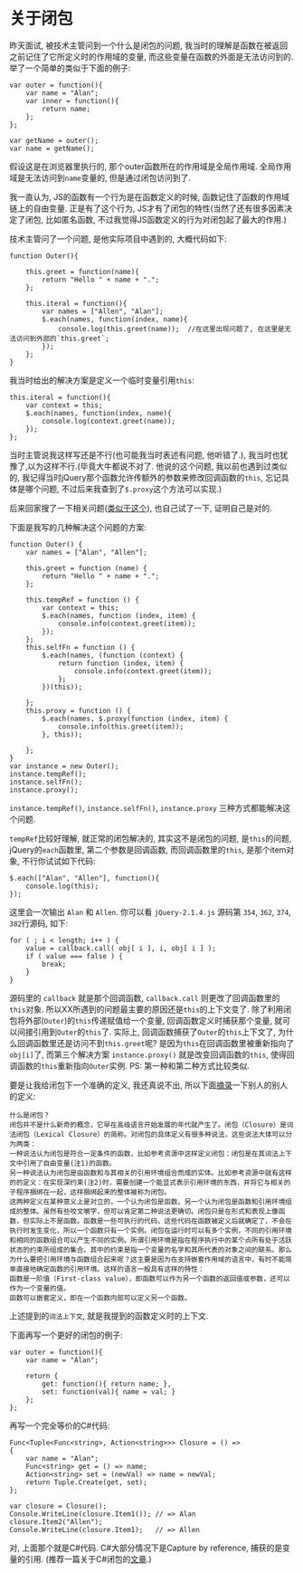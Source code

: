 ﻿# 关于闭包

昨天面试, 被技术主管问到一个什么是闭包的问题, 我当时的理解是函数在被返回之前记住了它所定义时的作用域的变量, 而这些变量在函数的外面是无法访问到的. 举了一个简单的类似于下面的例子:

	var outer = function(){
		var name = "Alan";
		var inner = function(){
			return name;
		};
	};

	var getName = outer();
	var name = getName();

假设这是在浏览器里执行的, 那个outer函数所在的作用域是全局作用域. 全局作用域是无法访问到`name`变量的, 但是通过闭包访问到了.

我一直认为, JS的函数有一个行为是在函数定义的时候, 函数记住了函数的作用域链上的自由变量. 正是有了这个行为, JS才有了闭包的特性(当然了还有很多因素决定了闭包, 比如匿名函数, 不过我觉得JS函数定义的行为对闭包起了最大的作用.)

技术主管问了一个问题, 是他实际项目中遇到的, 大概代码如下:

	function Outer(){
		
		this.greet = function(name){
			return "Hello " + name + ".";
		};

		this.iteral = function(){
			var names = ["Allen", "Alan"];
			$.each(names, function(index, name){
				console.log(this.greet(name));	//在这里出现问题了, 在这里是无法访问到外部的`this.greet`;
			});
		};
	}

我当时给出的解决方案是定义一个临时变量引用`this`:

	this.iteral = function(){
		var context = this;
		$.each(names, function(index, name){
			console.log(context.greet(name));
		});
	};

当时主管说我这样写还是不行(也可能我当时表述有问题, 他听错了.), 我当时也犹豫了,以为这样不行.(毕竟大牛都说不对了. 他说的这个问题, 我以前也遇到过类似的, 我记得当时jQuery那个函数允许传额外的参数来修改回调函数的`this`, 忘记具体是哪个问题, 不过后来我查到了`$.proxy`这个方法可以实现.)

后来回家搜了一下相关问题([类似于这个](http://stackoverflow.com/questions/14212414/jquery-change-callback-context)), 也自己试了一下, 证明自己是对的. 

下面是我写的几种解决这个问题的方案:

	function Outer() {
		var names = ["Alan", "Allen"];

		this.greet = function (name) {
			return "Hello " + name + ".";
		};

		this.tempRef = function () {
			var context = this;
			$.each(names, function (index, item) {
				console.info(context.greet(item));
			});
		};
		this.selfFn = function () {
			$.each(names, (function (context) {
				return function (index, item) {
					console.info(context.greet(item));
				};
			})(this));

		};
		this.proxy = function () {
			$.each(names, $.proxy(function (index, item) {
				console.info(this.greet(item));
			}, this));

		};
	}
	var instance = new Outer();
	instance.tempRef();
	instance.selfFn();
	instance.proxy();

`instance.tempRef()`, `instance.selfFn()`, `instance.proxy` 三种方式都能解决这个问题.

`tempRef`比较好理解, 就正常的闭包解决的, 其实这不是闭包的问题, 是`this`的问题, jQuery的`each`函数里, 第二个参数是回调函数, 而回调函数里的`this`, 是那个item对象, 不行你试试如下代码:
	
	$.each(["Alan", "Allen"], function(){
		console.log(this);
	});

这里会一次输出 `Alan` 和 `Allen`. 你可以看 `jQuery-2.1.4.js` 源码第 `354`, `362`, `374`, `382`行源码, 如下:
	
	for ( ; i < length; i++ ) {
		value = callback.call( obj[ i ], i, obj[ i ] );
		if ( value === false ) {
			break;
		}
	}

源码里的 `callback` 就是那个回调函数, `callback.call` 则更改了回调函数里的`this`对象. 所以XX所遇到的问题最主要的原因还是`this`的上下文变了. 除了利用闭包将外部(`Outer`)的`this`传递赋值给一个变量, 回调函数定义时捕获那个变量, 就可以间接引用到`Outer`的`this`了. 实际上, 回调函数捕获了`Outer`的`this`上下文了, 为什么回调函数里还是访问不到`this.greet`呢? 是因为`this`在回调函数里被重新指向了`obj[i]`了, 而第三个解决方案 `instance.proxy()` 就是改变回调函数的`this`, 使得回调函数的`this`重新指向`Outer`实例. PS: 第一种和第二种方式比较类似.

要是让我给闭包下一个准确的定义, 我还真说不出, 所以下面[摘录](http://www.ibm.com/developerworks/cn/linux/l-cn-closure/index.html)一下别人的别人的定义:

	什么是闭包？
	闭包并不是什么新奇的概念，它早在高级语言开始发展的年代就产生了。闭包（Closure）是词法闭包（Lexical Closure）的简称。对闭包的具体定义有很多种说法，这些说法大体可以分为两类：
	一种说法认为闭包是符合一定条件的函数，比如参考资源中这样定义闭包：闭包是在其词法上下文中引用了自由变量(注1)的函数。
	另一种说法认为闭包是由函数和与其相关的引用环境组合而成的实体。比如参考资源中就有这样的的定义：在实现深约束(注2)时，需要创建一个能显式表示引用环境的东西，并将它与相关的子程序捆绑在一起，这样捆绑起来的整体被称为闭包。
	这两种定义在某种意义上是对立的，一个认为闭包是函数，另一个认为闭包是函数和引用环境组成的整体。虽然有些咬文嚼字，但可以肯定第二种说法更确切。闭包只是在形式和表现上像函数，但实际上不是函数。函数是一些可执行的代码，这些代码在函数被定义后就确定了，不会在执行时发生变化，所以一个函数只有一个实例。闭包在运行时可以有多个实例，不同的引用环境和相同的函数组合可以产生不同的实例。所谓引用环境是指在程序执行中的某个点所有处于活跃状态的约束所组成的集合。其中的约束是指一个变量的名字和其所代表的对象之间的联系。那么为什么要把引用环境与函数组合起来呢？这主要是因为在支持嵌套作用域的语言中，有时不能简单直接地确定函数的引用环境。这样的语言一般具有这样的特性：
	函数是一阶值（First-class value），即函数可以作为另一个函数的返回值或参数，还可以作为一个变量的值。
	函数可以嵌套定义，即在一个函数内部可以定义另一个函数。
	
上述提到的`词法上下文`, 就是我提到的函数定义时的上下文.


下面再写一个更好的闭包的例子:

	var outer = function(){
		var name = "Alan";

		return {
			get: function(){ return name; },
			set: function(val){ name = val; }
		};
	};

再写一个完全等价的C#代码:

	Func<Tuple<Func<string>, Action<string>>> Closure = () =>
	{
		var name = "Alan";
		Func<string> get = () => name;
		Action<string> set = (newVal) => name = newVal;
		return Tuple.Create(get, set);
	};

	var closure = Closure();
	Console.WriteLine(closure.Item1()); // => Alan
	closure.Item2("Allen");             
	Console.WriteLine(closure.Item1);   // => Allen
		
对, 上面那个就是C#代码. C#大部分情况下是Capture by reference, 捕获的是变量的引用. (推荐一篇关于C#闭包的[文章](http://csharpindepth.com/Articles/Chapter5/Closures.aspx).)
